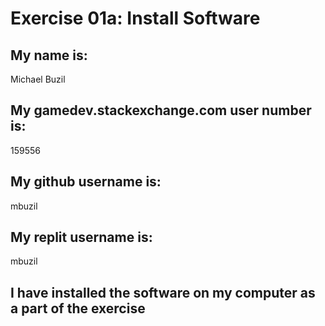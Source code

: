 # Exercise 01a: Install Software

## My name is:
Michael Buzil

## My gamedev.stackexchange.com user number is:
159556

## My github username is:
mbuzil

## My replit username is:
mbuzil

## I have installed the software on my computer as a part of the exercise
```
